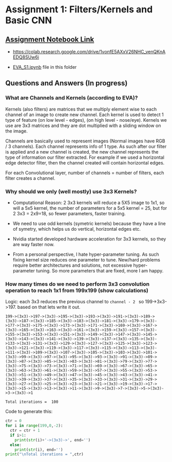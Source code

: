 # Assignment 1: Filters/Kernels and Basic CNN

## [Assignment Notebook Link](https://colab.research.google.com/drive/1vonfE5AXxV26NHC_venQKnAEDQ8SUw6i)

- https://colab.research.google.com/drive/1vonfE5AXxV26NHC_venQKnAEDQ8SUw6i

- [EVA_S1.ipynb](https://github.com/faizanahemad/eva/blob/master/assignment-1/EVA_S1.ipynb) file in this folder

## Questions and Answers (In progress)

### What are Channels and Kernels (according to EVA)?

Kernels (also filters) are matrices that we multiply element wise to each channel of an image to create new channel. Each kernel is used to detect 1 type of feature (on low level - edges), (on high level - nose/eye). Kernels we use are 3x3 matrices and they are dot multiplied with a sliding window on the image.

Channels are basically used to represent images (Normal images have RGB / 3 channels). Each channel represents info of 1 type. As such after our filter is applied and a new channel is created, the new channel represents the type of information our filter extracted. For example if we used a horizontal edge detector filter, then the channel created will contain horizontal edges.

For each Convolutional layer, number of channels = number of filters, each filter creates a channel.

### Why should we only (well mostly) use 3x3 Kernels?

- Computational Reason: 2 3x3 kernels will reduce a 5X5 image to 1x1, so will a 5x5 kernel, the number of parameters for a 5x5 kernel = 25, but for 2 3x3 = 2x9=18, so fewer parameters, faster training.

- We need to use odd kernels (symetric kernels) because they have a line of symetry, which helps us do vertical, horizontal edges etc.

- Nvidia started developed hardware acceleration for 3x3 kernels, so they are way faster now.

- From a personal perspective, I hate hyper-parameter tuning. As such fixing kernel size reduces one parameter to tune. New/hard problems require better architectures and solutions, not excessive hyper-parameter tuning. So more parameters that are fixed, more I am happy.

### How many times do we need to perform 3x3 convolution operation to reach 1x1 from 199x199 (show calculations)

Logic: each 3x3 reduces the previous channel to `channel - 2 ` so 199->3x3->197. based on that lets write it out.

```
199->(3x3)->197->(3x3)->195->(3x3)->193->(3x3)->191->(3x3)->189->(3x3)->187->(3x3)->185->(3x3)->183->(3x3)->181->(3x3)->179->(3x3)->177->(3x3)->175->(3x3)->173->(3x3)->171->(3x3)->169->(3x3)->167->(3x3)->165->(3x3)->163->(3x3)->161->(3x3)->159->(3x3)->157->(3x3)->155->(3x3)->153->(3x3)->151->(3x3)->149->(3x3)->147->(3x3)->145->(3x3)->143->(3x3)->141->(3x3)->139->(3x3)->137->(3x3)->135->(3x3)->133->(3x3)->131->(3x3)->129->(3x3)->127->(3x3)->125->(3x3)->123->(3x3)->121->(3x3)->119->(3x3)->117->(3x3)->115->(3x3)->113->(3x3)->111->(3x3)->109->(3x3)->107->(3x3)->105->(3x3)->103->(3x3)->101->(3x3)->99->(3x3)->97->(3x3)->95->(3x3)->93->(3x3)->91->(3x3)->89->(3x3)->87->(3x3)->85->(3x3)->83->(3x3)->81->(3x3)->79->(3x3)->77->(3x3)->75->(3x3)->73->(3x3)->71->(3x3)->69->(3x3)->67->(3x3)->65->(3x3)->63->(3x3)->61->(3x3)->59->(3x3)->57->(3x3)->55->(3x3)->53->(3x3)->51->(3x3)->49->(3x3)->47->(3x3)->45->(3x3)->43->(3x3)->41->(3x3)->39->(3x3)->37->(3x3)->35->(3x3)->33->(3x3)->31->(3x3)->29->(3x3)->27->(3x3)->25->(3x3)->23->(3x3)->21->(3x3)->19->(3x3)->17->(3x3)->15->(3x3)->13->(3x3)->11->(3x3)->9->(3x3)->7->(3x3)->5->(3x3)->3->(3x3)->1

Total iterations =  100
```

Code to generate this:

```python
ctr = 0
for i in range(199,0,-2):
  ctr = ctr + 1
  if i>1:
    print(str(i)+'->(3x3)->', end='')
  else:
    print(str(i), end='')  
print("\nTotal iterations = ",ctr)
```
